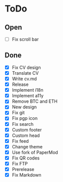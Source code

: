 # ToDo

## Open

- [ ] Fix scroll bar

## Done

- [x] Fix CV design
- [x] Translate CV
- [x] Write cv.md
- [x] Release
- [x] Implement i18n
- [x] Implement a11y
- [x] Remove BTC and ETH
- [x] New design
- [x] Fix git
- [x] Fix pgp icon
- [x] Fix search
- [x] Custom footer
- [x] Custom head
- [x] Fix feed
- [x] Change theme
- [x] Use fork of PaperMod
- [x] Fix QR codes
- [x] Fix FTP
- [x] Prerelease
- [x] Fix Markdown
